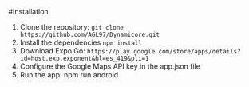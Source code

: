 #Installation

1. Clone the repository: `git clone https://github.com/AGL97/Dynamicore.git`
2. Install the dependencies `npm install`
3. Download Expo Go: `https://play.google.com/store/apps/details?id=host.exp.exponent&hl=es_419&pli=1`
4. Configure the Google Maps API key in the app.json file
5. Run the app: npm run android
